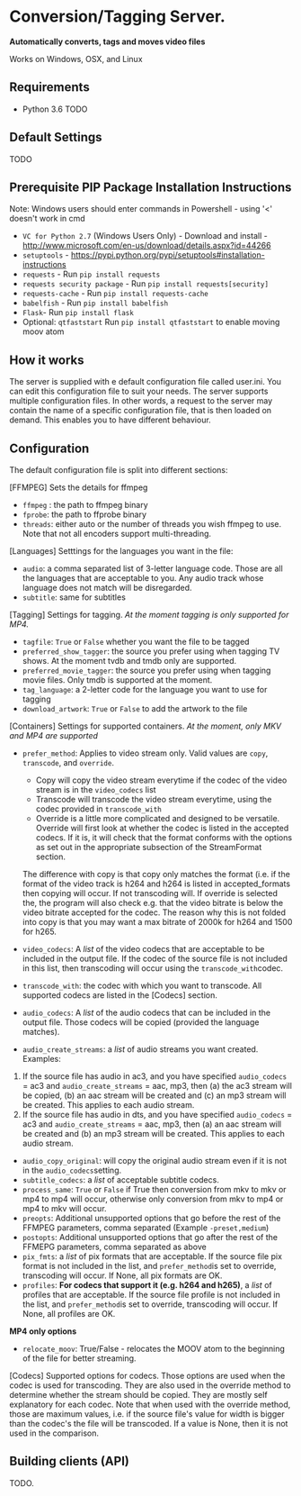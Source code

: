Conversion/Tagging Server.
==============

**Automatically converts, tags and moves video files**

Works on Windows, OSX, and Linux

Requirements
--------------
- Python 3.6
TODO

Default Settings
--------------
TODO

Prerequisite PIP Package Installation Instructions
--------------
Note: Windows users should enter commands in Powershell - using '<' doesn't work in cmd
- `VC for Python 2.7` (Windows Users Only) - Download and install - http://www.microsoft.com/en-us/download/details.aspx?id=44266
- `setuptools` - https://pypi.python.org/pypi/setuptools#installation-instructions
- `requests` - Run `pip install requests`
- `requests security package` - Run `pip install requests[security]`
- `requests-cache` - Run `pip install requests-cache`
- `babelfish` - Run `pip install babelfish`
- `Flask`- Run `pip install flask`
- Optional: `qtfaststart` Run `pip install qtfaststart` to enable moving moov atom

How it works
--------------
The server is supplied with e default configuration file called user.ini. You can edit this configuration file to suit your needs.
The server supports multiple configuration files. In other words, a request to the server may contain the name of a specific configuration file, that is then loaded on demand.
This enables you to have different behaviour.

Configuration
--------------
The default configuration file is split into different sections:

[FFMPEG] Sets the details for ffmpeg
- `ffmpeg` : the path to ffmpeg binary
- `fprobe`: the path to ffprobe binary
- `threads`: either auto or the number of threads you wish ffmpeg to use. Note that not all encoders support multi-threading.

[Languages] Setttings for the languages you want in the file:
- `audio`: a comma separated list of 3-letter language code. Those are all the languages that are acceptable to you. Any audio track whose language does not match will be disregarded.
- `subtitle`: same for subtitles

[Tagging] Settings for tagging. *At the moment tagging is only supported for MP4.*
- `tagfile`: `True` or `False` whether you want the file to be tagged
- `preferred_show_tagger`: the source you prefer using when tagging TV shows. At the moment tvdb and tmdb only are supported.
- `preferred_movie_tagger`: the source you prefer using when tagging movie files. Only tmdb is supported at the moment.
- `tag_language`: a 2-letter code for the language you want to use for tagging
- `download_artwork`: `True` or `False` to add the artwork to the file

[Containers] Settings for supported containers. *At the moment, only MKV and MP4 are supported*
- `prefer_method`: Applies to video stream only. Valid values are `copy`, `transcode`, and `override`.
    - Copy will copy the video stream everytime if the codec of the video stream is in the `video_codecs` list
    - Transcode will transcode the video stream everytime, using the codec provided in `transcode_with`
    - Override is a little more complicated and designed to be versatile. Override will first look at whether the codec
    is listed in the accepted codecs. If it is, it will check that the format conforms with the options as set out in the
    appropriate subsection of the StreamFormat section. 
    
    The difference with copy is that copy only matches the format (i.e. if the format of the video track is h264 and h264 is listed in accepted_formats then copying will occur. If not transcoding will. 
    If override is selected the, the program will also check e.g. that the video bitrate is below the video bitrate accepted for the codec.
    The reason why this is not folded into copy is that you may want a max bitrate of 2000k for h264 and 1500 for h265.    
- `video_codecs`: A *list* of the video codecs that are acceptable to be included in the output file. If the codec of the source file is not included in this list, then transcoding will occur using the `transcode_with`codec.
- `transcode_with`: the codec with which you want to transcode. All supported codecs are listed in the [Codecs] section.
- `audio_codecs`: A *list* of the audio codecs that can be included in the output file. Those codecs will be copied (provided the language matches).
- `audio_create_streams`: a *list* of audio streams you want created.
Examples:
1. If the source file has audio in ac3, and you have specified `audio_codecs` = ac3 and `audio_create_streams` = aac, mp3, then (a) the ac3 stream will be copied, (b) an aac stream will be created and (c) an mp3 stream will be created. This applies to each audio stream.
2. If the source file has audio in dts, and you have specified `audio_codecs` = ac3 and `audio_create_streams` = aac, mp3, then (a) an aac stream will be created and (b) an mp3 stream will be created. This applies to each audio stream. 
- `audio_copy_original`: will copy the original audio stream even if it is not in the `audio_codecs`setting.
- `subtitle_codecs`: a *list* of acceptable subtitle codecs.
- `process_same`: `True` or `False` if True then conversion from mkv to mkv or mp4 to mp4 will occur, otherwise only conversion from mkv to mp4 or mp4 to mkv will occur.
- `preopts`: Additional unsupported options that go before the rest of the FFMPEG parameters, comma separated (Example `-preset,medium`)
- `postopts`: Additional unsupported options that go after the rest of the FFMEPG parameters, comma separated as above
- `pix_fmts`: a *list* of pix formats that are acceptable. If the source file pix format is not included in the list, and `prefer_method`is set to override, transcoding will occur. If None, all pix formats are OK.
- `profiles`: **For codecs that support it (e.g. h264 and h265)**, a *list* of profiles that are acceptable. If the source file profile is not included in the list, and `prefer_method`is set to override, transcoding will occur. If None, all profiles are OK.

**MP4 only options**
- `relocate_moov`: True/False - relocates the MOOV atom to the beginning of the file for better streaming.

[Codecs]
Supported options for codecs. Those options are used when the codec is used for transcoding. They are also used in the override method to determine whether the stream should be copied.
They are mostly self explanatory for each codec. Note that when used with the override method, those are maximum values, i.e. if the source file's value for width is bigger than the codec's the file will be transcoded.
If a value is None, then it is not used in the comparison.

Building clients (API)
----------------------

TODO.



